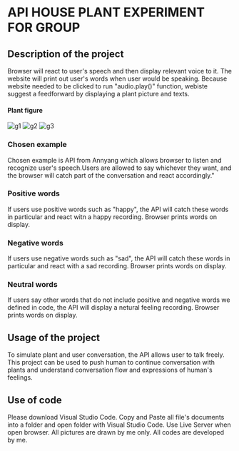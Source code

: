 # API HOUSE PLANT EXPERIMENT FOR GROUP
## Description of the project
Browser will react to user's speech and then display relevant voice to it. The website will print out user's words when user would be speaking. Because website needed to be clicked to run "audio.play()" function, webiste suggest a feedforward by displaying a plant picture and texts.
#### Plant figure 
![g1](https://user-images.githubusercontent.com/79635121/110808206-0ec4bb00-8284-11eb-9acf-f341d645c7d5.png)
![g2](https://user-images.githubusercontent.com/79635121/110808218-11271500-8284-11eb-99f5-972313c2da16.png)
![g3](https://user-images.githubusercontent.com/79635121/110809040-da9dca00-8284-11eb-84e3-27674d0e812f.png)

### Chosen example
Chosen example is API from Annyang which allows browser to listen and recognize user's speech.Users are allowed to say whichever they want, and the browser will catch part of the conversation and react accordingly."
### Positive words
If users use positive words such as "happy", the API will catch these words in particular and react witn a happy recording. Browser prints words on display.
### Negative words
If users use negative words such as "sad", the API will catch these words in particular and react with a sad recording. Browser prints words on display.
### Neutral words
If users say other words that do not include positive and negative words we defined in code, the API will display a netural feeling recording. Browser prints words on display.
## Usage of the project
To simulate plant and user conversation, the API allows user to talk freely. This project can be used to push human to continue conversation with plants and understand conversation flow and expressions of human's feelings.
## Use of code
Please download Visual Studio Code. Copy and Paste all file's documents into a folder and open folder with Visual Studio Code. Use Live Server when open browser. All pictures are drawn by me only. All codes are developed by me.
